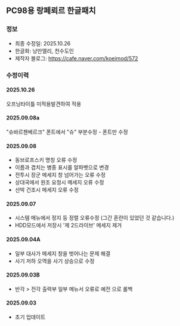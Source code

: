## PC98용 랑페뢰르 한글패치
### 정보
* 최종 수정일: 2025.10.26
* 한글화: 낭만엘리, 천수도인
* 제작자 블로그: https://cafe.naver.com/koeimod/572

### 수정이력
#### 2025.10.26
오프닝타이틀 미적용발견하여 적용
#### 2025.09.08a
"슈바르첸베르크" 폰트에서 "슈" 부분수정 -  폰트만 수정
#### 2025.09.08
* 동브로프스키 명칭 오류 수정
* 이름과 겹치는 병종 표시를 알파벳으로 변경
* 전투시 장군 메세지 창 넘어가는 오류 수정
* 상대국에서 원조 요청시 메세지 오류 수정
* 선박 건조시 메세지 오류 수정
#### 2025.09.07
* 시스템 메뉴에서 정지 등 정렬 오류수정 (그간 혼란이 있었던 것 같습니다.)
* HDD모드에서 저장시 '제 2드라이브' 메세지 제거
#### 2025.09.04A
* 일부 대사가 메세지 창을 벗어나는 문제 해결
* 사기 저하 오역을 사기 상승으로 수정
#### 2025.09.03B
* 반각 > 전각 출력부 일부 메뉴서 오류로 예전 으로 롤백
#### 2025.09.03
* 초기 업데이트